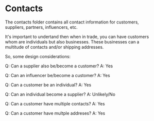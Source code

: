 # Contacts

The contacts folder contains all contact information for customers, suppliers, partners,
influencers, etc.

It's important to undertand then when in trade, you can have customers whom are individuals but also businesses.
These businesses can a multitude of contacts and/or shipping addresses.

So, some design considerations:


Q: Can a supplier also be/become a customer?
A: Yes

Q: Can an influencer be/become a customer?
A: Yes

Q: Can a customer be an individual?
A: Yes

Q: Can an individual become a supplier?
A: Unlikely/No

Q: Can a customer have multiple contacts?
A: Yes

Q: Can a customer have multple addreses?
A: Yes

